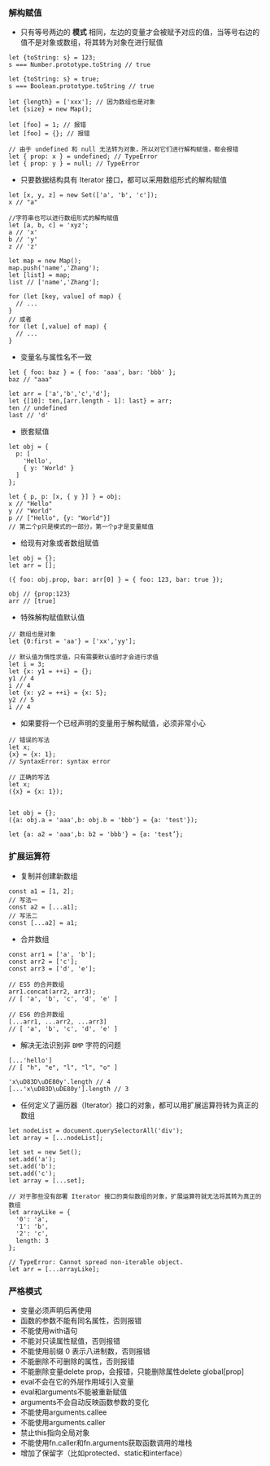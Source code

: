 
### 解构赋值
- 只有等号两边的 **模式** 相同，左边的变量才会被赋予对应的值，当等号右边的值不是对象或数组，将其转为对象在进行赋值
```
let {toString: s} = 123;
s === Number.prototype.toString // true

let {toString: s} = true;
s === Boolean.prototype.toString // true

let {length} = ['xxx']; // 因为数组也是对象
let {size} = new Map();

let [foo] = 1; // 报错
let [foo] = {}; // 报错

// 由于 undefined 和 null 无法转为对象，所以对它们进行解构赋值，都会报错
let { prop: x } = undefined; // TypeError
let { prop: y } = null; // TypeError
```
- 只要数据结构具有 Iterator 接口，都可以采用数组形式的解构赋值
```
let [x, y, z] = new Set(['a', 'b', 'c']);
x // "a"

//字符串也可以进行数组形式的解构赋值
let [a, b, c] = 'xyz';
a // 'x'
b // 'y'
z // 'z'

let map = new Map();
map.push('name','Zhang');
let [list] = map;
list // ['name','Zhang'];

for (let [key, value] of map) {
  // ...
}
// 或者
for (let [,value] of map) {
  // ...
}
```
- 变量名与属性名不一致
```
let { foo: baz } = { foo: 'aaa', bar: 'bbb' };
baz // "aaa"

let arr = ['a','b','c','d'];
let {[10]: ten,[arr.length - 1]: last} = arr;
ten // undefined
last // 'd'
```
- 嵌套赋值
```
let obj = {
  p: [
    'Hello',
    { y: 'World' }
  ]
};

let { p, p: [x, { y }] } = obj;
x // "Hello"
y // "World"
p // ["Hello", {y: "World"}]
// 第二个p只是模式的一部分，第一个p才是变量赋值
```
- 给现有对象或者数组赋值
```
let obj = {};
let arr = [];

({ foo: obj.prop, bar: arr[0] } = { foo: 123, bar: true });

obj // {prop:123}
arr // [true]
```
- 特殊解构赋值默认值
```
// 数组也是对象
let {0:first = 'aa'} = ['xx','yy']; 

// 默认值为惰性求值，只有需要默认值时才会进行求值
let i = 3;
let {x: y1 = ++i} = {};
y1 // 4
i // 4
let {x: y2 = ++i} = {x: 5};
y2 // 5
i // 4
```
- 如果要将一个已经声明的变量用于解构赋值，必须非常小心
```
// 错误的写法
let x;
{x} = {x: 1};
// SyntaxError: syntax error

// 正确的写法
let x;
({x} = {x: 1});


let obj = {};
({a: obj.a = 'aaa',b: obj.b = 'bbb'} = {a: 'test'});

let {a: a2 = 'aaa',b: b2 = 'bbb'} = {a: 'test’};
```


### 扩展运算符
- 复制并创建新数组
```
const a1 = [1, 2];
// 写法一
const a2 = [...a1];
// 写法二
const [...a2] = a1;
```
- 合并数组
```
const arr1 = ['a', 'b'];
const arr2 = ['c'];
const arr3 = ['d', 'e'];

// ES5 的合并数组
arr1.concat(arr2, arr3);
// [ 'a', 'b', 'c', 'd', 'e' ]

// ES6 的合并数组
[...arr1, ...arr2, ...arr3]
// [ 'a', 'b', 'c', 'd', 'e' ]
```
- 解决无法识别非 `BMP` 字符的问题
```
[...'hello']
// [ "h", "e", "l", "l", "o" ]

'x\uD83D\uDE80y'.length // 4
[...'x\uD83D\uDE80y'].length // 3
```
- 任何定义了遍历器（Iterator）接口的对象，都可以用扩展运算符转为真正的数组
```
let nodeList = document.querySelectorAll('div');
let array = [...nodeList];

let set = new Set();
set.add('a');
set.add('b');
set.add('c');
let array = [...set];

// 对于那些没有部署 Iterator 接口的类似数组的对象，扩展运算符就无法将其转为真正的数组
let arrayLike = {
  '0': 'a',
  '1': 'b',
  '2': 'c',
  length: 3
};

// TypeError: Cannot spread non-iterable object.
let arr = [...arrayLike];
```


### 严格模式
- 变量必须声明后再使用
- 函数的参数不能有同名属性，否则报错
- 不能使用with语句
- 不能对只读属性赋值，否则报错
- 不能使用前缀 0 表示八进制数，否则报错
- 不能删除不可删除的属性，否则报错
- 不能删除变量delete prop，会报错，只能删除属性delete global[prop]
- eval不会在它的外层作用域引入变量
- eval和arguments不能被重新赋值
- arguments不会自动反映函数参数的变化
- 不能使用arguments.callee
- 不能使用arguments.caller
- 禁止this指向全局对象
- 不能使用fn.caller和fn.arguments获取函数调用的堆栈
- 增加了保留字（比如protected、static和interface）